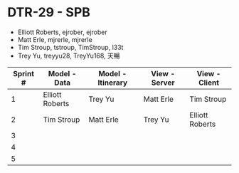 # DTR-29 - SPB

* Elliott Roberts, ejrober, ejrober
* Matt Erle, mjrerle, mjrerle
* Tim Stroup, tstroup, TimStroup, l33t
* Trey Yu, treyyu28, TreyYu168, 天暢

Sprint # | Model - Data | Model - Itinerary | View - Server | View - Client
-------- | ------------ | ----------------- | ------------- | -------------
1 | Elliott Roberts | Trey Yu | Matt Erle | Tim Stroup
2 | Tim Stroup | Matt Erle | Trey Yu | Elliott Roberts
3 | | | | 
4 | | | |
5 | | | |
